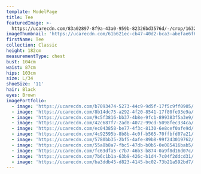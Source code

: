 ```yaml
---
template: ModelPage
title: Tee
featuredImage: >-
  https://ucarecdn.com/83a02897-8f9a-43a0-959b-82326bd3576d/-/crop/1632x1293/0,89/-/preview/
imageThumbnail: 'https://ucarecdn.com/61b621ec-cb47-40d2-bca3-abefae6f613b/'
firstName: Tee
collection: Classic
height: 182cm
measurementType: chest
bust: 104cm
waist: 87cm
hips: 103cm
size: L/34
shoeSize: '11'
hair: Black
eyes: Brown
imagePortfolio:
  - image: 'https://ucarecdn.com/b7093474-5273-44c9-9d5f-17f5c9ff0905/'
  - image: 'https://ucarecdn.com/8b14dc75-a292-4f20-8541-17f80fe93e9a/'
  - image: 'https://ucarecdn.com/9c5f3816-bb37-4b8e-9fc1-899383f5a3e9/'
  - image: 'https://ucarecdn.com/42c687f7-2ad8-4072-99cd-5098fec334ca/'
  - image: 'https://ucarecdn.com/ec043858-be77-4f3c-8130-6e8cef0afe9d/'
  - image: 'https://ucarecdn.com/4c92595b-8b8b-4c0f-b565-70ffbfd07a21/'
  - image: 'https://ucarecdn.com/5780bb35-2bf5-4afe-89b8-99f243019762/'
  - image: 'https://ucarecdn.com/55a8b8a7-fbc5-47db-b0b5-0e085416bab5/'
  - image: 'https://ucarecdn.com/fc63dfa5-c7b7-46b3-b874-0a9f8d16d07c/'
  - image: 'https://ucarecdn.com/7b6c1b1a-63b9-426c-b1d4-7c04f2ddcd31/'
  - image: 'https://ucarecdn.com/ba3ddb45-d823-4145-bc02-73b21a592bd7/'
---
```


